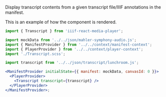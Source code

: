 Display transcript contents from a given transcript file/IIIF annotations in the manifest.

This is an example of how the component is rendered.

```js static
import { Transcript } from 'iiif-react-media-player';
```

```jsx inside Markdown
import mockData from '../../json/mahler-symphony-audio.js';
import { ManifestProvider } from '../../context/manifest-context';
import { PlayerProvider } from '../../context/player-context';
import './Transcript.scss';

import transcript from '../../json/transcript/lunchroom.js';

<ManifestProvider initialState={{ manifest: mockData, canvasId: 0 }}>
  <PlayerProvider>
    <Transcript transcript={transcript} />
  </PlayerProvider>
</ManifestProvider>;
```
